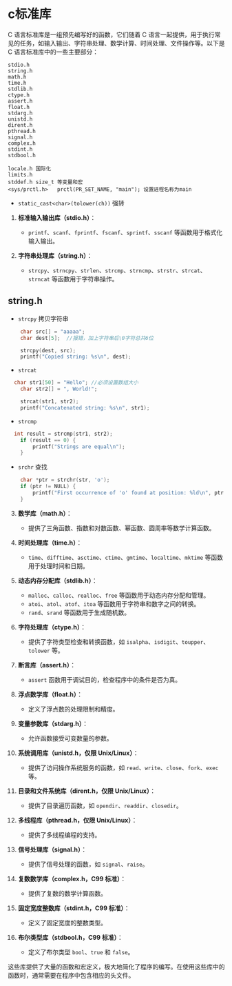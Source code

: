 # c标准库
C 语言标准库是一组预先编写好的函数，它们随着 C 语言一起提供，用于执行常见的任务，如输入输出、字符串处理、数学计算、时间处理、文件操作等。以下是 C 语言标准库中的一些主要部分：
```
stdio.h
string.h
math.h
time.h
stdlib.h
ctype.h 
assert.h
float.h
stdarg.h
unistd.h
dirent.h
pthread.h
signal.h
complex.h
stdint.h
stdbool.h

locale.h 国际化
limits.h 
stddef.h size_t 等变量和宏
<sys/prctl.h>   prctl(PR_SET_NAME, "main"); 设置进程名称为main
```
- `static_cast<char>(tolower(ch))` 强转






1. **标准输入输出库（stdio.h）**：

   * `printf`、`scanf`、`fprintf`、`fscanf`、`sprintf`、`sscanf` 等函数用于格式化输入输出。

2. **字符串处理库（string.h）**：

   * `strcpy`、`strncpy`、`strlen`、`strcmp`、`strncmp`、`strstr`、`strcat`、`strncat` 等函数用于字符串操作。

## string.h
- `strcpy` 拷贝字符串
```c
    char src[] = "aaaaa";
    char dest[5];  //报错，加上字符串后\0字符总共6位

    strcpy(dest, src);
    printf("Copied string: %s\n", dest);
```
- `strcat`
```c
  char str1[50] = "Hello"; //必须设置数组大小
    char str2[] = ", World!";

    strcat(str1, str2);
    printf("Concatenated string: %s\n", str1);
```
- `strcmp`
```c
  int result = strcmp(str1, str2);
    if (result == 0) {
        printf("Strings are equal\n");
    }

```
- `srchr` 查找
```c
    char *ptr = strchr(str, 'o');
    if (ptr != NULL) {
        printf("First occurrence of 'o' found at position: %ld\n", ptr - str);
    }

```





3. **数学库（math.h）**：

   * 提供了三角函数、指数和对数函数、幂函数、圆周率等数学计算函数。

4. **时间处理库（time.h）**：

   * `time`、`difftime`、`asctime`、`ctime`、`gmtime`、`localtime`、`mktime` 等函数用于处理时间和日期。

5. **动态内存分配库（stdlib.h）**：

   * `malloc`、`calloc`、`realloc`、`free` 等函数用于动态内存分配和管理。
   * `atoi`、`atol`、`atof`、`itoa` 等函数用于字符串和数字之间的转换。
   * `rand`、`srand` 等函数用于生成随机数。

6. **字符处理库（ctype.h）**：

   * 提供了字符类型检查和转换函数，如 `isalpha`、`isdigit`、`toupper`、`tolower` 等。

7. **断言库（assert.h）**：

   * `assert` 函数用于调试目的，检查程序中的条件是否为真。

8. **浮点数学库（float.h）**：

   * 定义了浮点数的处理限制和精度。

9. **变量参数库（stdarg.h）**：

   * 允许函数接受可变数量的参数。

10. **系统调用库（unistd.h，仅限 Unix/Linux）**：

    * 提供了访问操作系统服务的函数，如 `read`、`write`、`close`、`fork`、`exec` 等。

11. **目录和文件系统库（dirent.h，仅限 Unix/Linux）**：

    * 提供了目录遍历函数，如 `opendir`、`readdir`、`closedir`。

12. **多线程库（pthread.h，仅限 Unix/Linux）**：

    * 提供了多线程编程的支持。

13. **信号处理库（signal.h）**：

    * 提供了信号处理的函数，如 `signal`、`raise`。

14. **复数数学库（complex.h，C99 标准）**：

    * 提供了复数的数学计算函数。

15. **固定宽度整数库（stdint.h，C99 标准）**：

    * 定义了固定宽度的整数类型。

16. **布尔类型库（stdbool.h，C99 标准）**：

    * 定义了布尔类型 `bool`、`true` 和 `false`。

这些库提供了大量的函数和宏定义，极大地简化了程序的编写。在使用这些库中的函数时，通常需要在程序中包含相应的头文件。